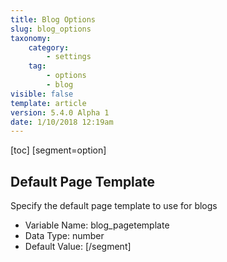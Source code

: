 ```yaml
---
title: Blog Options
slug: blog_options
taxonomy:
    category:
        - settings
    tag:
        - options
        - blog
visible: false
template: article
version: 5.4.0 Alpha 1
date: 1/10/2018 12:19am
---
```


[toc]
[segment=option]

## Default Page Template
Specify the default page template to use for blogs



- Variable Name: blog_pagetemplate
- Data Type: number
- Default Value: 
[/segment]